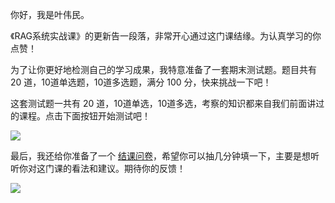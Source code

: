 你好，我是叶伟民。

《RAG系统实战课》的更新告一段落，非常开心通过这门课结缘。为认真学习的你点赞！

为了让你更好地检测自己的学习成果，我特意准备了一套期末测试题。题目共有 20 道，10道单选题，10道多选题，满分 100 分，快来挑战一下吧！

这套测试题一共有 20 道，10道单选，10道多选，考察的知识都来自我们前面讲过的课程。点击下面按钮开始测试吧！

[![](https://static001.geekbang.org/resource/image/28/a4/28d1be62669b4f3cc01c36466bf811a4.png?wh=1142*201)](http://time.geekbang.org/quiz/intro?act_id=8370&exam_id=18850)

最后，我还给你准备了一个 [结课问卷](https://jsj.top/f/P1RWMj)，希望你可以抽几分钟填一下，主要是想听听你对这门课的看法和建议。期待你的反馈！

[![](https://static001.geekbang.org/resource/image/d8/1a/d8832a8df94276cd2ac95d98465e9a1a.jpg?wh=1142x801)](https://jsj.top/f/P1RWMj)